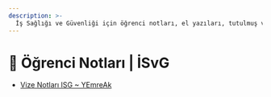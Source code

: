 ```yaml
---
description: >-
  İş Sağlığı ve Güvenliği için öğrenci notları, el yazıları, tutulmuş veya alınmış notlar
---
```


# 📕 Öğrenci Notları \| İSvG

<!--YPackage.YGitbookIntegration-tarafından-otomatik-oluşturulmuştur-->

- [Vize Notları ISG ~ YEmreAk](Vize%20Notlar%C4%B1%20ISG%20~%20YEmreAk.pdf)

<!--YPackage.YGitbookIntegration-tarafından-otomatik-oluşturulmuştur-->
